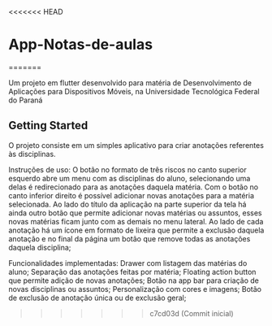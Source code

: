 <<<<<<< HEAD
# App-Notas-de-aulas
=======


Um projeto em flutter desenvolvido para matéria de Desenvolvimento de Aplicações para Dispositivos Móveis, na Universidade Tecnológica Federal do Paraná 

## Getting Started

O projeto consiste em um simples aplicativo para criar anotações referentes às disciplinas. 

Instruções de uso:
O botão no formato de três riscos no canto superior esquerdo abre um menu com as disciplinas do aluno, selecionando uma delas é redirecionado para as anotações daquela matéria. Com o botão no canto inferior direito é possível adicionar novas anotações para a matéria selecionada. Ao lado do título da aplicação na parte superior da tela há ainda outro botão que permite adicionar novas matérias ou assuntos, esses novas matérias ficam junto com as demais no menu lateral. Ao lado de cada anotação há um ícone em formato de lixeira que permite a exclusão daquela anotação e no final da página um botão que remove todas as anotações daquela disciplina;

Funcionalidades implementadas:
Drawer com listagem das matérias do aluno;
Separação das anotações feitas por matéria;
Floating action button que permite adição de novas anotações;
Botão na app bar para criação de novas disciplinas ou assuntos;
Personalização com cores e imagens;
Botão de exclusão de anotação única ou de exclusão geral;

>>>>>>> c7cd03d (Commit inicial)
